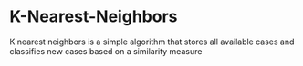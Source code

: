 # K-Nearest-Neighbors
K nearest neighbors is a simple algorithm that stores all available cases and classifies new cases based on a similarity measure
